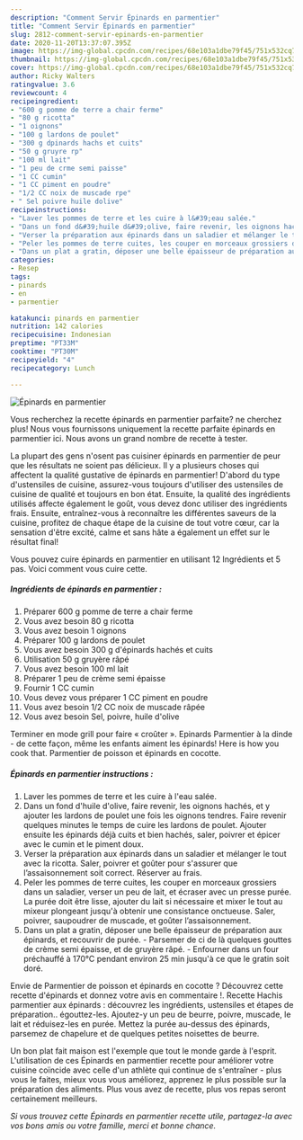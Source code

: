 ```yaml
---
description: "Comment Servir Épinards en parmentier"
title: "Comment Servir Épinards en parmentier"
slug: 2812-comment-servir-epinards-en-parmentier
date: 2020-11-20T13:37:07.395Z
image: https://img-global.cpcdn.com/recipes/68e103a1dbe79f45/751x532cq70/epinards-en-parmentier-photo-principale-de-la-recette.jpg
thumbnail: https://img-global.cpcdn.com/recipes/68e103a1dbe79f45/751x532cq70/epinards-en-parmentier-photo-principale-de-la-recette.jpg
cover: https://img-global.cpcdn.com/recipes/68e103a1dbe79f45/751x532cq70/epinards-en-parmentier-photo-principale-de-la-recette.jpg
author: Ricky Walters
ratingvalue: 3.6
reviewcount: 4
recipeingredient:
- "600 g pomme de terre a chair ferme"
- "80 g ricotta"
- "1 oignons"
- "100 g lardons de poulet"
- "300 g dpinards hachs et cuits"
- "50 g gruyre rp"
- "100 ml lait"
- "1 peu de crme semi paisse"
- "1 CC cumin"
- "1 CC piment en poudre"
- "1/2 CC noix de muscade rpe"
- " Sel poivre huile dolive"
recipeinstructions:
- "Laver les pommes de terre et les cuire à l&#39;eau salée."
- "Dans un fond d&#39;huile d&#39;olive, faire revenir, les oignons hachés, et y ajouter les lardons de poulet une fois les oignons tendres. Faire revenir quelques minutes le temps de cuire les lardons de poulet. Ajouter ensuite les épinards déjà cuits et bien hachés, saler, poivrer et épicer avec le cumin et le piment doux."
- "Verser la préparation aux épinards dans un saladier et mélanger le tout avec la ricotta. Saler, poivrer et goûter pour s&#39;assurer que l’assaisonnement soit correct. Réserver au frais."
- "Peler les pommes de terre cuites, les couper en morceaux grossiers dans un saladier, verser un peu de lait, et écraser avec un presse purée. La purée doit être lisse, ajouter du lait si nécessaire et mixer le tout au mixeur plongeant jusqu&#39;à obtenir une consistance onctueuse. Saler, poivrer, saupoudrer de muscade, et goûter l’assaisonnement."
- "Dans un plat a gratin, déposer une belle épaisseur de préparation aux épinards, et recouvrir de purée. Parsemer de ci de là quelques gouttes de crème semi épaisse, et de gruyère râpé. Enfourner dans un four préchauffé à 170°C pendant environ 25 min jusqu&#39;à ce que le gratin soit doré."
categories:
- Resep
tags:
- pinards
- en
- parmentier

katakunci: pinards en parmentier 
nutrition: 142 calories
recipecuisine: Indonesian
preptime: "PT33M"
cooktime: "PT30M"
recipeyield: "4"
recipecategory: Lunch

---
```



![Épinards en parmentier](https://img-global.cpcdn.com/recipes/68e103a1dbe79f45/751x532cq70/epinards-en-parmentier-photo-principale-de-la-recette.jpg)

Vous recherchez la recette épinards en parmentier parfaite? ne cherchez plus! Nous vous fournissons uniquement la recette parfaite épinards en parmentier ici. Nous avons un grand nombre de recette à tester.

La plupart des gens n'osent pas cuisiner épinards en parmentier de peur que les résultats ne soient pas délicieux. Il y a plusieurs choses qui affectent la qualité gustative de épinards en parmentier! D'abord du type d'ustensiles de cuisine, assurez-vous toujours d'utiliser des ustensiles de cuisine de qualité et toujours en bon état. Ensuite, la qualité des ingrédients utilisés affecte également le goût, vous devez donc utiliser des ingrédients frais. Ensuite, entraînez-vous à reconnaître les différentes saveurs de la cuisine, profitez de chaque étape de la cuisine de tout votre cœur, car la sensation d'être excité, calme et sans hâte a également un effet sur le résultat final!

<!--inarticleads1-->

Vous pouvez cuire épinards en parmentier en utilisant 12 Ingrédients et 5 pas. Voici comment vous cuire cette.

##### Ingrédients de épinards en parmentier :

1. Préparer 600 g pomme de terre a chair ferme
1. Vous avez besoin 80 g ricotta
1. Vous avez besoin 1 oignons
1. Préparer 100 g lardons de poulet
1. Vous avez besoin 300 g d&#39;épinards hachés et cuits
1. Utilisation 50 g gruyère râpé
1. Vous avez besoin 100 ml lait
1. Préparer 1 peu de crème semi épaisse
1. Fournir 1 CC cumin
1. Vous devez vous préparer 1 CC piment en poudre
1. Vous avez besoin 1/2 CC noix de muscade râpée
1. Vous avez besoin  Sel, poivre, huile d&#39;olive


Terminer en mode grill pour faire « croûter ». Epinards Parmentier à la dinde - de cette façon, même les enfants aiment les épinards! Here is how you cook that. Parmentier de poisson et épinards en cocotte. 

<!--inarticleads2-->

##### Épinards en parmentier instructions :

1. Laver les pommes de terre et les cuire à l&#39;eau salée.
1. Dans un fond d&#39;huile d&#39;olive, faire revenir, les oignons hachés, et y ajouter les lardons de poulet une fois les oignons tendres. Faire revenir quelques minutes le temps de cuire les lardons de poulet. Ajouter ensuite les épinards déjà cuits et bien hachés, saler, poivrer et épicer avec le cumin et le piment doux.
1. Verser la préparation aux épinards dans un saladier et mélanger le tout avec la ricotta. Saler, poivrer et goûter pour s&#39;assurer que l’assaisonnement soit correct. Réserver au frais.
1. Peler les pommes de terre cuites, les couper en morceaux grossiers dans un saladier, verser un peu de lait, et écraser avec un presse purée. La purée doit être lisse, ajouter du lait si nécessaire et mixer le tout au mixeur plongeant jusqu&#39;à obtenir une consistance onctueuse. Saler, poivrer, saupoudrer de muscade, et goûter l’assaisonnement.
1. Dans un plat a gratin, déposer une belle épaisseur de préparation aux épinards, et recouvrir de purée. - Parsemer de ci de là quelques gouttes de crème semi épaisse, et de gruyère râpé. - Enfourner dans un four préchauffé à 170°C pendant environ 25 min jusqu&#39;à ce que le gratin soit doré.


Envie de Parmentier de poisson et épinards en cocotte ? Découvrez cette recette d&#39;épinards et donnez votre avis en commentaire !. Recette Hachis parmentier aux épinards : découvrez les ingrédients, ustensiles et étapes de préparation.. égouttez-les. Ajoutez-y un peu de beurre, poivre, muscade, le lait et réduisez-les en purée. Mettez la purée au-dessus des épinards, parsemez de chapelure et de quelques petites noisettes de beurre. 

<!--inarticleads1-->

<p>
Un bon plat fait maison est l'exemple que tout le monde garde à l'esprit. L'utilisation de ces Épinards en parmentier recette pour améliorer votre cuisine coïncide avec celle d'un athlète qui continue de s'entraîner - plus vous le faites, mieux vous vous améliorez, apprenez le plus possible sur la préparation des aliments. Plus vous avez de recette, plus vos repas seront certainement meilleurs.
</p>

<p>
<i>Si vous trouvez cette Épinards en parmentier recette utile, partagez-la avec vos bons amis ou votre famille, merci et bonne chance.</i>
</p>
